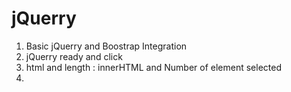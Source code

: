 # jQuerry

1. Basic jQuerry and Boostrap Integration
2. jQuerry ready and click
3. html and length : innerHTML and Number of element selected
4. 